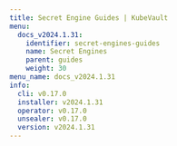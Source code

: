 ```yaml
---
title: Secret Engine Guides | KubeVault
menu:
  docs_v2024.1.31:
    identifier: secret-engines-guides
    name: Secret Engines
    parent: guides
    weight: 30
menu_name: docs_v2024.1.31
info:
  cli: v0.17.0
  installer: v2024.1.31
  operator: v0.17.0
  unsealer: v0.17.0
  version: v2024.1.31
---
```


